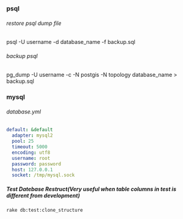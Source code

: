 ### psql

###### restore psql dump file
psql -U username -d database_name -f backup.sql  

###### backup psql 
pg_dump -U username -c -N postgis -N topology  database_name > backup.sql 

### mysql

###### database.yml

```yml
default: &default                                                                                                                                                                      
  adapter: mysql2                                                                                                                                                                      
  pool: 25                                                                                                                                                                             
  timeout: 5000                                                                                                                                                                        
  encoding: utf8                                                                                                                                                                       
  username: root                                                                                                                                                                       
  password: password                                                                                                                                                                   
  host: 127.0.0.1                                                                                                                                                                      
  socket: /tmp/mysql.sock
```

##### Test Datebase Restruct(Very useful when table columns in test is different from development)

```
rake db:test:clone_structure
```
